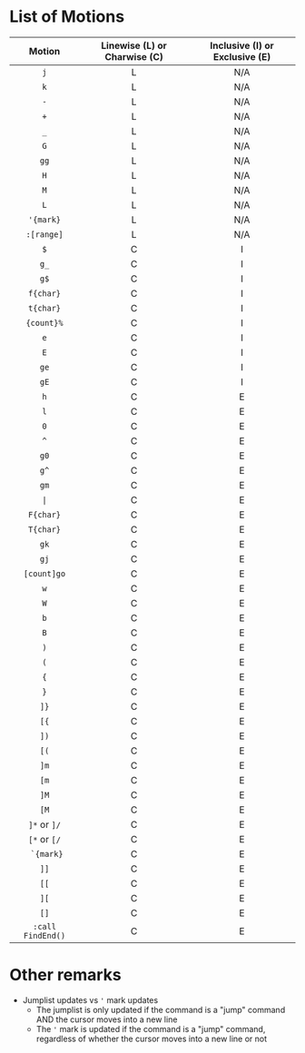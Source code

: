 # List of Motions
Motion            | Linewise (L) or Charwise (C)          | Inclusive (I) or Exclusive (E)
:---:             | :---:                                 | :---:
`j`               | L                                     | N/A
`k`               | L                                     | N/A
`-`               | L                                     | N/A
`+`               | L                                     | N/A
`_`               | L                                     | N/A
`G`               | L                                     | N/A
`gg`              | L                                     | N/A
`H`               | L                                     | N/A
`M`               | L                                     | N/A
`L`               | L                                     | N/A
`'{mark}`         | L                                     | N/A
`:[range]`        | L                                     | N/A
`$`               | C                                     | I
`g_`              | C                                     | I
`g$`              | C                                     | I
`f{char}`         | C                                     | I
`t{char}`         | C                                     | I
`{count}%`        | C                                     | I
`e`               | C                                     | I
`E`               | C                                     | I
`ge`              | C                                     | I
`gE`              | C                                     | I
`h`               | C                                     | E
`l`               | C                                     | E
`0`               | C                                     | E
`^`               | C                                     | E
`g0`              | C                                     | E
`g^`              | C                                     | E
`gm`              | C                                     | E
`\|`              | C                                     | E
`F{char}`         | C                                     | E
`T{char}`         | C                                     | E
`gk`              | C                                     | E
`gj`              | C                                     | E
`[count]go`       | C                                     | E
`w`               | C                                     | E
`W`               | C                                     | E
`b`               | C                                     | E
`B`               | C                                     | E
`)`               | C                                     | E
`(`               | C                                     | E
`{`               | C                                     | E
`}`               | C                                     | E
`]}`              | C                                     | E
`[{`              | C                                     | E
`])`              | C                                     | E
`[(`              | C                                     | E
`]m`              | C                                     | E
`[m`              | C                                     | E
`]M`              | C                                     | E
`[M`              | C                                     | E
`]*` or `]/`      | C                                     | E
`[*` or `[/`      | C                                     | E
`` `{mark}``      | C                                     | E
`]]`              | C                                     | E
`[[`              | C                                     | E
`][`              | C                                     | E
`[]`              | C                                     | E
`:call FindEnd()` | C                                     | E

# Other remarks
- Jumplist updates vs `'` mark updates
    - The jumplist is only updated if the command is a "jump" command AND the cursor moves into a new line
    - The `'` mark is updated if the command is a "jump" command, regardless of whether the cursor moves into a new line or not
